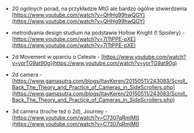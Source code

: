 -   20 ogólnych porad, na przykładzie MtG ale bardzo ogólne stwierdzenia [https://www.youtube.com/watch?v=QHHg99hwQGY](https://www.youtube.com/watch?v=QHHg99hwQGY)

-   metroidvania design studium na podstawie Hollow Knight (! Spoilery) - [https://www.youtube.com/watch?v=7ITtPPE-pXE](https://www.youtube.com/watch?v=7ITtPPE-pXE)

-   2d Movement w oparciu o Celeste - [https://www.youtube.com/watch?v=yorTG9at90g](https://www.youtube.com/watch?v=yorTG9at90g)

-   2d camera - [https://www.gamasutra.com/blogs/ItayKeren/20150511/243083/Scroll_Back_The_Theory_and_Practice_of_Cameras_in_SideScrollers.php](https://www.gamasutra.com/blogs/ItayKeren/20150511/243083/Scroll_Back_The_Theory_and_Practice_of_Cameras_in_SideScrollers.php)
-   3d camera (troche też o 2d), Journey - [https://www.youtube.com/watch?v=C7307qRmlMI](https://www.youtube.com/watch?v=C7307qRmlMI)